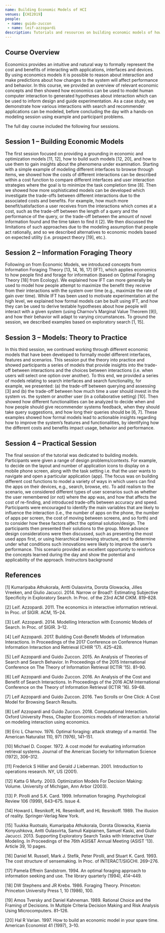 ```yaml
---
name: Building Economic Models of HCI
venues: [CHI2019]
people:
 - name: guido-zuccon
 - name: leif-azzopardi
description: Tutorials and resources on building economic models of how people interact with interfaces and systems.
---
```



<h2>Course Overview</h2>
<p>
Economics provides an intuitive and natural way to formally represent the cost and benefits of interacting with applications, interfaces and devices. By using economics models it is possible to reason about interaction and make predictions about how changes to the system will affect performance and behavior. In this course, we provided an overview of relevant economic concepts and then showed how economics can be used to model human computer interaction to generated hypotheses about interaction which can be used to inform design and guide experimentation. As a case study, we demonstrate how various interactions with search and recommender applications can be modeled, before concluding the day with a hands-on modeling session using example and participant problems.

The full day course included the following four sessions.
</p>

<h2>Session 1 – Building Economic Models</h2>
The first session focused on providing a grounding in economic and optimization models [11, 12], how to build such models [12, 20], and how to use them to gain insights about the phenomena under examination. Starting with a simple example of modeling different interfaces to browse through items, we showed how the costs of different interactions can be described within a cost function to compare different interfaces and user interaction strategies where the goal is to minimize the task completion time [8]. Then we showed how more sophisticated models can be developed which investigate the trade-offs between different interactions due to the associated costs and benefits. For example, how much more benefit/satisfaction a user receives from the interactions which comes at a cost, such as the trade-off between the length of a query and the performance of the query, or the trade-off between the amount of novel information found and the time taken to find it [2]. We then discussed the limitations of such approaches due to the modeling assumption that people act rationally, and so we described alternatives to economic models based on expected utility (i.e. prospect theory [19], etc.).


<h2>Session 2 – Information Foraging Theory</h2> 
Following on from Economic Models, we introduced concepts from Information Foraging Theory [13, 14, 16, 17] (IFT), which applies economics to how people find and forage for information (based on Optimal Foraging Theory [18] from Ecology). We explained how IFT can more generally be used to model how people attempt to maximize the benefit they receive from their interactions with the system over time (e.g., maximize the rate of gain over time). While IFT has been used to motivate experimentation at the high level, we explained how formal models can be built using IFT, and how they can be used to derive testable hypotheses about how people will interact with a given system (using Charnov’s Marginal Value Theorem [9]), and how their behavior will adapt to varying circumstances. To ground the session, we described examples based on exploratory search [1, 15].


<h2>Session 3 – Models: Theory to Practice</h2>
In this third session, we continued working through different economic models that have been developed to formally model different interfaces, features and scenarios. This session put the theory into practice and showed participants a series of models that provide insights into the trade-off between interactions and the choices between interactions (i.e.
when users will select one option over another). To this end, we provided a series of models relating to search interfaces and search functionality, for example, we presented: (a) the trade-off between querying and assessing [3] and (b) the trade-off between how much time a user should invest in the system vs. the system or another user (in a collaborative setting) [10]. Then showed how different functionalities can be analyzed to decide when and how people should give recommender systems feedback, when they should take query suggestions, and how long their queries should be [6, 7]. These examples showed how formal models lead to actionable insights regarding how to improve the system’s features and functionalities, by identifying how the different costs and benefits impact usage, behavior and performance.


<h2>Session 4 – Practical Session</h2>
The final session of the tutorial was dedicated to building models. Participants were given a range of design problems/contexts. For example, to decide on the layout and number of application icons to display on a mobile phone screen, along with the task setting i.e. that the user wants to navigate and open a particular application (app). The focus was on building different cost functions to model a variety of ways in which users can find the apps on their devices, e.g., search, browse, etc. To add realism to the scenario, we considered different types of user scenarios such as whether the user remembered (or not) where the app was, and how that affects the cost of re-finding, and introduced trade-offs between accuracy and speed. Participants were encouraged to identify the main variables that are likely to influence the interaction (i.e., the number of apps on the phone, the number of apps per screen, the cost of moving between screens, and so forth) and to consider how these factors affect the optimal solution/design. The participants then presented their solutions to the group. More advance design considerations were then discussed, such as presenting the most used apps first, or using hierarchical browsing structure, and to determine under what conditions such innovations were likely to improve the user’s performance. This scenario provided an excellent opportunity to reinforce the concepts learned during the day and show the potential and applicability of the approach.
Instructors background

<h2>References</h2>
<p>[1] Kumaripaba Athukorala, Antti Oulasvirta, Dorota Glowacka, Jilles Vreeken, and Giulio Jacucci. 2014. Narrow or Broad?: Estimating Subjective Specificity in Exploratory Search. In Proc. of the 23rd ACM CIKM. 819–828.
<p>[2] Leif. Azzopardi. 2011. The economics in interactive information retrieval. In Proc. of SIGIR. ACM, 15–24.
<p>[3] Leif. Azzopardi. 2014. Modelling Interaction with Economic Models of Search. In Proc. of SIGIR. 3–12.
<p>[4] Leif Azzopardi. 2017. Building Cost-Benefit Models of Information Interactions. In Proceedings of the 2017 Conference on
Conference Human Information Interaction and Retrieval (CHIIR ’17). 425–428.
<p>[5] Leif Azzopardi and Guido Zuccon. 2015. An Analysis of Theories of Search and Search Behavior. In Proceedings of the 2015
International Conference on The Theory of Information Retrieval (ICTIR ’15). 81–90.
<p>[6] Leif Azzopardi and Guido Zuccon. 2016. An Analysis of the Cost and Benefit of Search Interactions. In Proceedings of the
2016 ACM International Conference on the Theory of Information Retrieval (ICTIR ’16). 59–68.
<p>[7] Leif Azzopardi and Guido Zuccon. 2016. Two Scrolls or One Click: A Cost Model for Browsing Search Results.
<p>[8] Leif Azzopardi and Guido Zuccon. 2018. Computational Interaction. Oxford University Press, Chapter Economics models
of interaction: a tutorial on modeling interaction using economics.
<p>[9] Eric L Charnov. 1976. Optimal foraging: attack strategy of a mantid. The American Naturalist 110, 971 (1976), 141–151.
<p>[10] Michael D. Cooper. 1972. A cost model for evaluating information retrieval systems. Journal of the American Society for Information Science (1972), 306–312.
<p>[11] Frederick S Hillier and Gerald J Lieberman. 2001. Introduction to operations research. NY, US (2001).
<p>[12] Katta G Murty. 2003. Optimization Models For Decision Making: Volume. University of Michigan, Ann Arbor (2003).
<p>[13] P. Pirolli and S.K. Card. 1999. Information foraging. Psychological Review 106 (1999), 643–675. Issue 4.
<p>[14] Howard L Resnikoff, HL Resenikoff, and HL Resnikoff. 1989. The illusion of reality. Springer-Verlag New York.
<p>[15] Tuukka Ruotsalo, Kumaripaba Athukorala, Dorota Glowacka, Ksenia Konyushkova, Antti Oulasvirta, Samuli Kaipiainen,
Samuel Kaski, and Giulio Jacucci. 2013. Supporting Exploratory Search Tasks with Interactive User Modeling. In Proceedings
of the 76th ASIS&T Annual Meeting (ASIST ’13). Article 39, 10 pages.
<p>[16] Daniel M. Russell, Mark J. Stefik, Peter Pirolli, and Stuart K. Card. 1993. The cost structure of sensemaking. In Proc. of
INTERACT/SIGCHI. 269–276.
<p>[17] Pamela Effrein Sandstrom. 1994. An optimal foraging approach to information seeking and use. The library quarterly
(1994), 414–449.
<p>[18] DW Stephens and JR Krebs. 1986. Foraging Theory. Princeton: Princeton University Press 1, 10 (1986), 100.
<p>[19] Amos Tversky and Daniel Kahneman. 1989. Rational Choice and the Framing of Decisions. In Multiple Criteria Decision
Making and Risk Analysis Using Microcomputers. 81–126.
<p>[20] Hal R Varian. 1997. How to build an economic model in your spare time. American Economist 41 (1997), 3–10.

